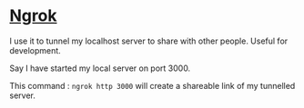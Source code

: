 # [Ngrok](https://ngrok.com/)

I use it to tunnel my localhost server to share with other people. Useful for development.

Say I have started my local server on port 3000. 

This command : `ngrok http 3000`  will create a shareable link of my tunnelled server.
